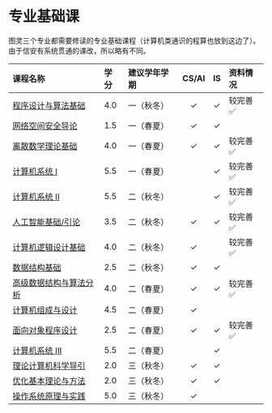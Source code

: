 # 专业基础课

图灵三个专业都需要修读的专业基础课程（计算机类通识的程算也放到这边了）。由于信安有系统贯通的课改，所以略有不同。

<style>
.md-typeset table:not([class]) th {
    min-width: 1em;
}
</style>

<div style="text-align: center" markdown="1">

|课程名称|学分|建议学年学期|CS/AI|IS|资料情况|
|:--|:--|:--|:--:|:--:|:--|
|[程序设计与算法基础](programming/)|4.0|一（秋冬）|✓|✓|较完善✅|
|[网络空间安全导论](cyberspace_security/)|1.5|一（春夏）|✓|✓||
|[离散数学理论基础](discrete_math/)|4.0|一（春夏）|✓|✓|较完善✅|
|[计算机系统 Ⅰ](computer_system1/)|5.5|一（春夏）||✓|较完善✅|
|[计算机系统 Ⅱ](computer_system2/)|5.5|二（秋冬）||✓|较完善✅|
|[人工智能基础/引论](ai_basic/)|3.5|二（秋冬）|✓|✓|较完善✅|
|[计算机逻辑设计基础](logic_design/)|4.0|二（秋冬）|✓||较完善✅|
|[数据结构基础](data_structure/)|2.5|二（秋冬）|✓|✓||
|[高级数据结构与算法分析](advanced_data_structure/)|4.0|二（春夏）|✓|✓|较完善✅|
|[计算机组成与设计](computer_organization/)|4.5|二（春夏）|✓|||
|[面向对象程序设计](object_oriented_programming/)|2.5|二（春夏）|✓|✓|较完善✅|
|[计算机系统 Ⅲ](computer_system3/)|5.5|二（春夏）||✓||
|[理论计算机科学导引](theoretical_computer/)|2.0|三（秋冬）|✓|✓||
|[优化基本理论与方法](optimization_theory/)|2.0|三（秋冬）|✓|✓||
|[操作系统原理与实践](operating_system/)|5.0|三（秋冬）|✓|||

</div>